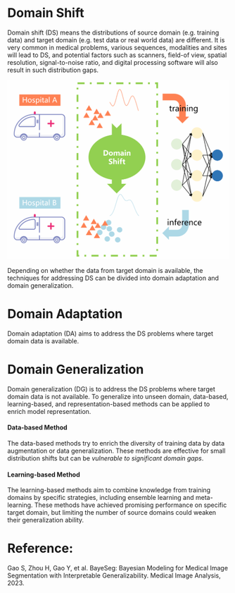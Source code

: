 # Domain Shift

Domain shift (DS) means the distributions of source domain (e.g. training data) and target domain (e.g. test data or real world data) are different. It is very common in medical problems, various sequences, modalities and sites will lead to DS, and potential factors such as scanners, field-of view, spatial resolution, signal-to-noise ratio, and digital processing software will also result in such distribution gaps.

![DomainShift](https://github.com/xiaovhua/Interpretability-of-Medical-Data-/blob/main/png/DomainShift.gif)

Depending on whether the data from target domain is available, the techniques for addressing DS can be divided into domain adaptation and domain generalization.

# Domain Adaptation
Domain adaptation (DA) aims to address the DS problems where target domain data is available.

# Domain Generalization
Domain generalization (DG) is to address the DS problems where target domain data is not available. To generalize into unseen domain, data-based, learning-based, and representation-based methods can be applied to enrich model representation.
#### Data-based Method
The data-based methods try to enrich the diversity of training data by data augmentation or data generalization. These methods are effective for small distribution shifts but can be _*vulnerable to significant domain gaps*_. 
#### Learning-based Method
The learning-based methods aim to combine knowledge from training domains by specific strategies, including ensemble learning and meta-learning. These methods have achieved promising performance on specific target domain, but limiting the number of source domains could weaken their generalization ability.

# Reference:
Gao S, Zhou H, Gao Y, et al. BayeSeg: Bayesian Modeling for Medical Image Segmentation with Interpretable Generalizability. Medical Image Analysis, 2023.


